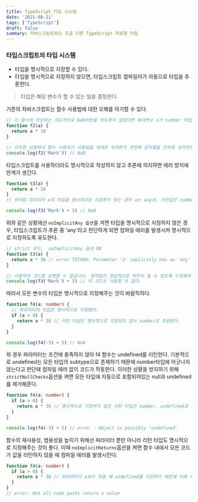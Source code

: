 ```yaml
---
title: TypeScript_타입 시스템
date: '2021-08-21'
tags: ['TypeScript']
draft: false
summary: 자바스크립트와는 조금 다른 TypeScript 자료형 타입
---
```


### 타입스크립트의 타입 시스템

- 타입을 명시적으로 지정할 수 있다.
- 타입을 명시적으로 지정하지 않으면, 타입스크립트 컴파일러가 자동으로 타입을 추론한다.

> 타입은 해당 변수가 할 수 있는 일을 결정한다.

기존의 자바스크립트는 함수 사용법에 대한 오해를 야기할 수 있다.

```js
// 이 함수의 작성자는 의도적으로 NaN리턴을 의도하지 않았다면 매개변수 a가 number 타입이라는 가정 하에 함수를 작성했다.
function f2(a) {
  return a * 38
}

// 이러한 상황에서 함수 사용자가 사용법을 제대로 숙지하지 못한채 문자열을 인자로 넣어주면 의도하지 않은 오류가 발생한다.
console.log(f2('Mark')) // NaN
```

타입스크립트를 사용하더라도 명시적으로 작성하지 않고 추론에 의지하면 에러 방지에 한계가 생긴다.

```ts
function t3(a) {
  return a * 38
}
// 위처럼 파라미터 a의 타입을 명시적으로 지정하지 않는 경우 a는 any로, 리턴값은 number로 추론된다.(NaN도 number의 일종이다.)

console.log(f3('Mark') + 5) // NaN
```

위와 같은 상황에선 `noImplicitAny 옵션`을 겨면 타입을 명시적으로 지정하지 않은 경우, 타입스크립트가 추론 중 'any'라고 판단하게 되면 컴파일 에러를 발생시켜 명시적으로 지정하도록 유도한다.

```ts
// strict 모드,  noImplicitAny 옵션 ON
function t3(a) {
  return a * 38 // error T37006: Parameter 'a' implicitly has an 'any' type.
}

// 사용자의 코드를 실행할 수 없습니다. 컴파일이 정상적으로 마무리 될 수 있도록 수정해야 합니다.
console.log(f3('Mark') + 5) // 이 코드는 사용할 수 없다.
```

따라서 모든 변수의 타입은 명시적으로 지정해주는 것이 바람직하다.

```ts
function f4(a: number) {
  // 파라미터의 타입은 명시적으로 지정했다.
  if (a > 0) {
    return a * 38 // 리턴 타입은 명시적으로 지정되지 않아 number로 추론된다.
  }
}

console.log(f4(-5) + 5) // NaN
```

위 경우 파라미터는 조건에 충족하지 않아 f4 함수는 undefined를 리턴한다. 기본적으로 undefined는 모든 타입의 subtype으로 존재하기 때문에 number타입에 어긋나지 않는다고 판단돼 컴파일 에러 없이 코드가 작동한다. 이러한 상황을 방지하기 위해 `strictNullChecks`옵션을 켜면 모든 타입에 자동으로 포함되어있는 null과 undefined를 제거해준다.

```ts
function f4(a: number) {
  if (a > 0) {
    return a * 38 // 명시적으로 지정하지 않은 리턴 타입은 number, undefined로 추론된다.
  }
}

console.log(f4(-5) + 5) // error : Object is possibly 'undefined'
```

함수의 재사용성, 범용성을 높이기 위해선 파라미터 뿐만 아니라 리턴 타입도 명시적으로 지정해주는 것이 좋다. 이때 `noImplicitReturns`옵션을 켜면 함수 내에서 모든 코드가 값을 리턴하지 않을 때 컴파일 에러를 발생시킨다.

```ts
function f4(a: number) {
  if (a > 0) {
    return a * 38 // 파라미터가 a보다 작을 때 undefined를 리턴하기 때문에 이때 에러가 발생한다.
  }
}
// error: Not all code paths return a value
```
